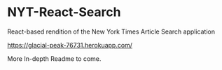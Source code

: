# NYT-React-Search
React-based rendition of the New York Times Article Search application

https://glacial-peak-76731.herokuapp.com/


More In-depth Readme to come.
